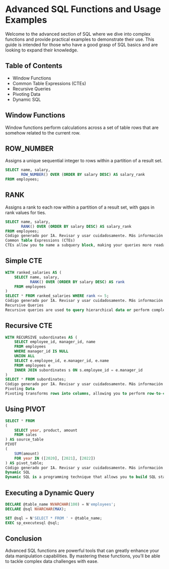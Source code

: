 # Advanced SQL Functions and Usage Examples

Welcome to the advanced section of SQL where we dive into complex functions and provide practical examples to demonstrate their use. This guide is intended for those who have a good grasp of SQL basics and are looking to expand their knowledge.

## Table of Contents
- Window Functions
- Common Table Expressions (CTEs)
- Recursive Queries
- Pivoting Data
- Dynamic SQL

## Window Functions
Window functions perform calculations across a set of table rows that are somehow related to the current row.

## ROW_NUMBER
Assigns a unique sequential integer to rows within a partition of a result set.

```sql
SELECT name, salary, 
       ROW_NUMBER() OVER (ORDER BY salary DESC) AS salary_rank
FROM employees;
```
## RANK
Assigns a rank to each row within a partition of a result set, with gaps in rank values for ties.

```sql
SELECT name, salary, 
       RANK() OVER (ORDER BY salary DESC) AS salary_rank
FROM employees;
Código generado por IA. Revisar y usar cuidadosamente. Más información sobre preguntas frecuentes.
Common Table Expressions (CTEs)
CTEs allow you to name a subquery block, making your queries more readable and modular.
```
## Simple CTE
```sql
WITH ranked_salaries AS (
    SELECT name, salary,
           RANK() OVER (ORDER BY salary DESC) AS rank
    FROM employees
)
SELECT * FROM ranked_salaries WHERE rank <= 5;
Código generado por IA. Revisar y usar cuidadosamente. Más información sobre preguntas frecuentes.
Recursive Queries
Recursive queries are used to query hierarchical data or perform complex joins.
```
## Recursive CTE

```sql
WITH RECURSIVE subordinates AS (
    SELECT employee_id, manager_id, name
    FROM employees
    WHERE manager_id IS NULL
    UNION ALL
    SELECT e.employee_id, e.manager_id, e.name
    FROM employees e
    INNER JOIN subordinates s ON s.employee_id = e.manager_id
)
SELECT * FROM subordinates;
Código generado por IA. Revisar y usar cuidadosamente. Más información sobre preguntas frecuentes.
Pivoting Data
Pivoting transforms rows into columns, allowing you to perform row-to-column transposition.
```
## Using PIVOT
```sql
SELECT * FROM 
(
    SELECT year, product, amount
    FROM sales
) AS source_table
PIVOT
(
    SUM(amount)
    FOR year IN ([2020], [2021], [2022])
) AS pivot_table;
Código generado por IA. Revisar y usar cuidadosamente. Más información sobre preguntas frecuentes.
Dynamic SQL
Dynamic SQL is a programming technique that allows you to build SQL statements dynamically at runtime.
```
## Executing a Dynamic Query
```sql
DECLARE @table_name NVARCHAR(100) = N'employees';
DECLARE @sql NVARCHAR(MAX);

SET @sql = N'SELECT * FROM ' + @table_name;
EXEC sp_executesql @sql;
```

## Conclusion
Advanced SQL functions are powerful tools that can greatly enhance your data manipulation capabilities. By mastering these functions, you’ll be able to tackle complex data challenges with ease.
